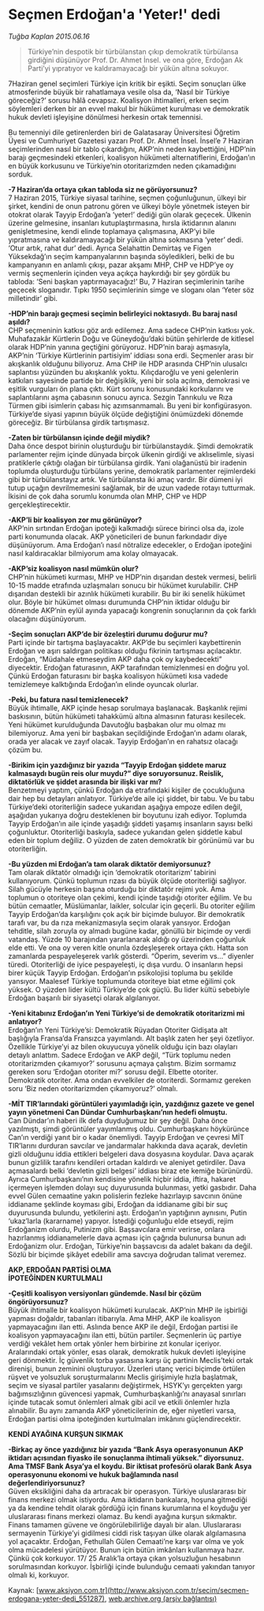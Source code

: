 # Seçmen Erdoğan'a 'Yeter!' dedi

*Tuğba Kaplan 2015.06.16*

<div class="pNewsDetailMainContent ctx_content" itemprop="articleBody">
 <blockquote>
  <p>
   Türkiye’nin despotik bir türbülanstan çıkıp demokratik türbülansa girdiğini düşünüyor Prof. Dr. Ahmet İnsel. ve ona göre, Erdoğan Ak Parti’yi yıpratıyor ve kaldıramayacağı bir yükün altına sokuyor.
  </p>
 </blockquote>
 <p>
  7Haziran genel seçimleri Türkiye için kritik bir eşikti. Seçim sonuçları ülke atmosferinde büyük bir rahatlamaya vesile olsa da, ‘Nasıl bir Türkiye göreceğiz?’ sorusu hâlâ cevapsız. Koalisyon ihtimalleri, erken seçim söylemleri derken bir an evvel makul bir hükümet kurulması ve demokratik hukuk devleti işleyişine dönülmesi herkesin ortak temennisi.
 </p>
 <p>
  Bu temenniyi dile getirenlerden biri de Galatasaray Üniversitesi Öğretim Üyesi ve Cumhuriyet Gazetesi yazarı Prof. Dr. Ahmet İnsel. İnsel’e 7 Haziran seçimlerinden nasıl bir tablo çıkardığını, AKP’nin neden kaybettiğini, HDP’nin barajı geçmesindeki etkenleri, koalisyon hükümeti alternatiflerini, Erdoğan’ın en büyük korkusunu ve Türkiye’nin otoritarizmden neden çıkamadığını sorduk.
 </p>
 <p>
  <strong>
   -7 Haziran’da ortaya çıkan tabloda siz ne görüyorsunuz?
  </strong>
  <br>
   7 Haziran 2015, Türkiye siyasal tarihine, seçmen çoğunluğunun, ülkeyi bir şirket, kendini de onun patronu gören ve ülkeyi böyle yönetmek isteyen bir otokrat olarak Tayyip Erdoğan’a ‘yeter!’ dediği gün olarak geçecek. Ülkenin üzerine gelmesine, insanları kutuplaştırmasına, hırsla iktidarının alanını genişletmesine, kendi elinde toplamaya çalışmasına, AKP’yi bile yıpratmasına ve kaldıramayacağı bir yükün altına sokmasına ‘yeter’ dedi. ‘Otur artık, rahat dur’ dedi. Ayrıca Selahattin Demirtaş ve Figen Yüksekdağ’ın seçim kampanyalarının başında söyledikleri, belki de bu kampanyanın en anlamlı çıkışı, pazar akşamı MHP, CHP ve HDP’ye oy vermiş seçmenlerin içinden veya açıkça haykırdığı bir şey gördük bu tabloda: ‘Seni başkan yaptırmayacağız!’ Bu, 7 Haziran seçimlerinin tarihe geçecek sloganıdır. Tıpkı 1950 seçimlerinin simge ve sloganı olan ‘Yeter söz milletindir’ gibi.
  </br>
 </p>
 <p>
  <strong>
   -HDP’nin barajı geçmesi seçimin belirleyici noktasıydı. Bu baraj nasıl aşıldı?
  </strong>
  <br>
   CHP seçmeninin katkısı göz ardı edilemez. Ama sadece CHP’nin katkısı yok. Muhafazakâr Kürtlerin Doğu ve Güneydoğu’daki bütün şehirlerde de kitlesel olarak HDP’nin yanına geçtiğini görüyoruz. HDP’nin barajı aşmasıyla, AKP’nin ‘Türkiye Kürtlerinin partisiyim’ iddiası sona erdi. Seçmenler arası bir akışkanlık olduğunu biliyoruz. Ama CHP ile HDP arasında CHP’nin ulusalcı saplantısı yüzünden bu akışkanlık yoktu. Kılıçdaroğlu ve yeni gelenlerin katkıları sayesinde partide bir değişiklik, yeni bir sola açılma, demokrasi ve eşitlik vurguları ön plana çıktı. Kürt sorunu konusundaki korkularını ve saplantılarını aşma çabasının sonucu ayrıca. Sezgin Tanrıkulu ve Rıza Türmen gibi isimlerin çabası hiç azımsanmamalı. Bu yeni bir konfigürasyon. Türkiye’de siyasi yapının büyük ölçüde değiştiğini önümüzdeki dönemde göreceğiz. Bir türbülansa girdik tartışmasız.
  </br>
 </p>
 <p>
  <strong>
   -Zaten bir türbülansın içinde değil miydik?
  </strong>
  <br>
   Daha önce despot birinin oluşturduğu bir türbülanstaydık. Şimdi demokratik parlamenter rejim içinde dünyada birçok ülkenin girdiği ve aklıselimle, siyasi pratiklerle çıktığı olağan bir türbülansa girdik. Yani olağanüstü bir iradenin toplumda oluşturduğu türbülans yerine, demokratik parlamenter rejimlerdeki gibi bir türbülanstayız artık. Ve türbülansta iki amaç vardır. Bir dümeni iyi tutup uçağın devrilmemesini sağlamak, bir de uzun vadede rotayı tutturmak. İkisini de çok daha sorumlu konumda olan MHP, CHP ve HDP gerçekleştirecektir.
  </br>
 </p>
 <p>
  <strong>
   -AKP’li bir koalisyon zor mu görünüyor?
  </strong>
  <br>
   AKP’nin sırtından Erdoğan ipoteği kalkmadığı sürece birinci olsa da, izole parti konumunda olacak. AKP yöneticileri de bunun farkındadır diye düşünüyorum. Ama Erdoğan’ı nasıl nötralize edecekler, o Erdoğan ipoteğini nasıl kaldıracaklar bilmiyorum ama kolay olmayacak.
  </br>
 </p>
 <p>
  <strong>
   -AKP’siz koalisyon nasıl mümkün olur?
  </strong>
  <br/>
  CHP’nin hükümeti kurması, MHP ve HDP’nin dışarıdan destek vermesi, belirli 10-15 madde etrafında uzlaşmaları sonucu bir hükümet kurulabilir. CHP dışarıdan destekli bir azınlık hükümeti kurabilir. Bu bir iki senelik hükümet olur. Böyle bir hükümet olması durumunda CHP’nin iktidar olduğu bir dönemde AKP’nin eylül ayında yapacağı kongrenin sonuçlarının da çok farklı olacağını düşünüyorum.
 </p>
 <p>
  <strong>
   -Seçim sonuçları AKP’de bir özeleştiri durumu doğurur mu?
  </strong>
  <br/>
  Parti içinde bir tartışma başlayacaktır. AKP’de bu seçimleri kaybettirenin Erdoğan ve aşırı saldırgan politikası olduğu fikrinin tartışması açılacaktır. Erdoğan, “Müdahale etmeseydim AKP daha çok oy kaybedecekti” diyecektir. Erdoğan faturasının, AKP tarafından temizlenmesi en doğru yol. Çünkü Erdoğan faturasını bir başka koalisyon hükümeti kısa vadede temizlemeye kalktığında Erdoğan’ın elinde oyuncak olurlar.
 </p>
 <p>
  <strong>
   -Peki, bu fatura nasıl temizlenecek?
  </strong>
  <br/>
  Büyük ihtimalle, AKP içinde hesap sorulmaya başlanacak. Başkanlık rejimi baskısının, bütün hükümeti tahakkümü altına almasının faturası kesilecek. Yeni hükümet kurulduğunda Davutoğlu başbakan olur mu olmaz mı bilemiyoruz. Ama yeni bir başbakan seçildiğinde Erdoğan’ın adamı olarak, orada yer alacak ve zayıf olacak. Tayyip Erdoğan’ın en rahatsız olacağı çözüm bu.
 </p>
 <p>
  <strong>
   -Birikim için yazdığınız bir yazıda “Tayyip Erdoğan şiddete maruz kalmasaydı bugün reis olur muydu?” diye soruyorsunuz. Reislik, diktatörlük ve şiddet arasında bir ilişki var mı?
  </strong>
  <br/>
  Benzetmeyi yaptım, çünkü Erdoğan da etrafındaki kişiler de çocukluğuna dair hep bu detayları anlatıyor. Türkiye’de aile içi şiddet, bir tabu. Ve bu tabu Türkiye’deki otoriterliğin sadece yukarıdan aşağıya empoze edilen değil, aşağıdan yukarıya doğru desteklenen bir boyutunu izah ediyor. Toplumda Tayyip Erdoğan’ın aile içinde yaşadığı şiddeti yaşamış insanların sayısı belki çoğunluktur. Otoriterliği baskıyla, sadece yukarıdan gelen şiddetle kabul eden bir toplum değiliz. O yüzden de zaten demokratik bir görünümü var bu otoriterliğin.
 </p>
 <p>
  <strong>
   -Bu yüzden mi Erdoğan’a tam olarak diktatör demiyorsunuz?
  </strong>
  <br/>
  Tam olarak diktatör olmadığı için ‘demokratik otoritarizm’ tabirini kullanıyorum. Çünkü toplumun rızası da büyük ölçüde otoriterliği sağlıyor. Silah gücüyle herkesin başına oturduğu bir diktatör rejimi yok. Ama toplumun o otoriteye olan çekimi, kendi içinde taşıdığı otoriter eğilim. Ve bu bütün cemaatler, Müslümanlar, laikler, solcular için geçerli. Bu otoriter eğilim Tayyip Erdoğan’da karşılığını çok açık bir biçimde buluyor. Bir demokratik tarafı var, bu da rıza mekanizmasıyla seçim olarak yansıyor. Erdoğan tehditle, silah zoruyla oy almadı bugüne kadar, gönüllü bir biçimde oy verdi vatandaş. Yüzde 10 barajından yararlanarak aldığı oy üzerinden çoğunluk elde etti. Ve ona oy veren kitle onunla özdeşleşerek ortaya çıktı. Hatta son zamanlarda pespayeleşerek varlık gösterdi. “Öperim, severim vs…” diyenler türedi. Otoriterliği de iyice pespayeleşti, iç dışa vurdu. O insanların hepsi birer küçük Tayyip Erdoğan. Erdoğan’ın psikolojisi topluma bu şekilde yansıyor. Maalesef Türkiye toplumunda otoriteye biat etme eğilimi çok yüksek. O yüzden lider kültü Türkiye’de çok güçlü. Bu lider kültü sebebiyle Erdoğan başarılı bir siyasetçi olarak algılanıyor.
 </p>
 <p>
  <strong>
   -Yeni kitabınız Erdoğan’ın Yeni Türkiye’si de demokratik otoritarizmi mi anlatıyor?
  </strong>
  <br/>
  Erdoğan’ın Yeni Türkiye’si: Demokratik Rüyadan Otoriter Gidişata alt başlığıyla Fransa’da Fransızca yayımlandı. Alt başlık zaten her şeyi özetliyor. Özellikle Türkiye’yi az bilen okuyucuya yönelik olduğu için bazı olayları detaylı anlattım. Sadece Erdoğan ve AKP değil, “Türk toplumu neden otoritarizmden çıkamıyor?’ sorusunu açmaya çalıştım. Bizim sormamız gereken soru ‘Erdoğan otoriter mi?’ sorusu değil. Elbette otoriter. Demokratik otoriter. Ama ondan evvelkiler de otoriterdi. Sormamız gereken soru ‘Biz neden otoritarizmden çıkamıyoruz?’ olmalı.
 </p>
 <p>
  <strong>
   -MİT TIR’larındaki görüntüleri yayımladığı için, yazdığınız gazete ve genel yayın yönetmeni Can Dündar Cumhurbaşkanı’nın hedefi olmuştu.
  </strong>
  <br/>
  Can Dündar’ın haberi ilk defa duyduğumuz bir şey değil. Daha önce yazılmıştı, şimdi görüntüler yayımlanmış oldu. Cumhurbaşkanı höykürünce Can’ın verdiği yanıt bir o kadar önemliydi. Tayyip Erdoğan ve çevresi MİT TIR’larını durduran savcılar ve jandarmalar hakkında dava açarak, devletin gizli olduğunu iddia ettikleri belgeleri dava dosyasına koydular. Dava açarak bunun gizlilik tarafını kendileri ortadan kaldırdı ve aleniyet getirdiler. Dava açmasalardı belki ‘devletin gizli belgesi’ iddiası biraz ete kemiğe bürünürdü. Ayrıca Cumhurbaşkanı’nın kendisine yönelik hiçbir iddia, iftira, hakaret içermeyen işlemden dolayı suç duyurusunda bulunması, yetki gasbıdır. Daha evvel Gülen cemaatine yakın polislerin fezleke hazırlayıp savcının önüne iddianame şeklinde koyması gibi, Erdoğan da iddianame gibi bir suç duyurusunda bulundu, yetkilerini aştı. Erdoğan’ın yaptığının aynısını, Putin ‘ukaz’larla (kararname) yapıyor. İstediği çoğunluğu elde etseydi, rejim Erdoğanizm olurdu, Putinizm gibi. Başsavcılara emir verirse, onlara hazırlanmış iddianamelerle dava açması için çağrıda bulunursa bunun adı Erdoğanizm olur. Erdoğan, Türkiye’nin başsavcısı da adalet bakanı da değil. Sözlü bir biçimde şikâyet edebilir ama savcıya doğrudan talimat veremez.
 </p>
 <p>
  <strong>
   AKP, ERDOĞAN PARTİSİ OLMA
   <br/>
   İPOTEĞİNDEN KURTULMALI
  </strong>
 </p>
 <p>
  <strong>
   -Çeşitli koalisyon versiyonları gündemde. Nasıl bir çözüm  öngörüyorsunuz?
  </strong>
  <br/>
  Büyük ihtimalle bir koalisyon hükümeti kurulacak. AKP’nin MHP ile işbirliği yapması doğaldır, tabanları itibarıyla. Ama MHP, AKP ile koalisyon yapmayacağını ilan etti. Aslında bence AKP ile değil, Erdoğan partisi ile koalisyon yapmayacağını ilan etti, bütün partiler. Seçmenlerin üç partiye verdiği vekâlet hem ortak yönler hem birbirine zıt konular içeriyor. Aralarındaki ortak yönler, esas olarak, demokratik hukuk devleti işleyişine geri dönmektir. İç güvenlik torba yasasına karşı üç partinin Meclis’teki ortak direnişi, bunun zeminini oluşturuyor. Üzerleri utanç verici biçimde örtülen rüşvet ve yolsuzluk soruşturmalarını Meclis girişimiyle hızla başlatmak, seçim ve siyasal partiler yasalarını değiştirmek, HSYK’yı gerçekten yargı bağımsızlığının güvencesi yapmak, Cumhurbaşkanlığı’nı anayasal sınırları içinde tutacak somut önlemleri almak gibi acil ve etkili önlemler hızla alınabilir. Bu aynı zamanda AKP yöneticilerinin de, eğer niyetleri varsa, Erdoğan partisi olma ipoteğinden kurtulmaları imkânını güçlendirecektir.
 </p>
 <p>
  <strong>
   KENDİ AYAĞINA KURŞUN SIKMAK
  </strong>
 </p>
 <p>
  <strong>
   -Birkaç ay önce yazdığınız bir yazıda “Bank Asya operasyonunun AKP iktidarı açısından fiyasko ile sonuçlanma ihtimali yüksek.” diyorsunuz. Ama TMSF Bank Asya’ya el koydu. Bir iktisat profesörü olarak Bank Asya operasyonunu ekonomi ve hukuk bağlamında nasıl değerlendiriyorsunuz?
  </strong>
  <br/>
  Güven eksikliğini daha da artıracak bir operasyon. Türkiye uluslararası bir finans merkezi olmak istiyordu. Ama iktidarın bankalara, hoşuna gitmediği ya da kendine tehdit olarak gördüğü için finans kurumlarına el koyduğu yer uluslararası finans merkezi olamaz. Bu kendi ayağına kurşun sıkmaktır. Finans tamamen güvene ve öngörülebilirliğe dayalı bir alan. Uluslararası sermayenin Türkiye’yi gidilmesi ciddi risk taşıyan ülke olarak algılamasına yol açacaktır. Erdoğan, Fethullah Gülen Cemaati’ne karşı var olma ve yok olma mücadelesi yürütüyor. Bunun için bütün imkânları kullanmaya hazır. Çünkü çok korkuyor. 17/ 25 Aralık’la ortaya çıkan yolsuzluğun hesabının sorulmasından korkuyor. İşbirliği içinde bulunduğu cemaati yakından tanıyor olmalı ki, korkuyor.
 </p>
</div>


Kaynak: [www.aksiyon.com.tr](http://www.aksiyon.com.tr/secim/secmen-erdogana-yeter-dedi_551287), [web.archive.org (arşiv bağlantısı)](http://web.archive.org/web/20151223190233/http://www.aksiyon.com.tr/secim/secmen-erdogana-yeter-dedi_551287)
